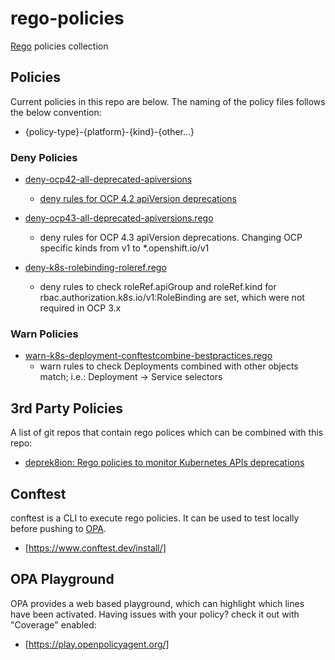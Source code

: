 # rego-policies
[Rego](https://www.openpolicyagent.org/docs/latest/policy-language/) policies collection

## Policies
Current policies in this repo are below. The naming of the policy files follows the below convention:
- {policy-type}-{platform}-{kind}-{other...}

### Deny Policies
- [deny-ocp42-all-deprecated-apiversions](policy/deny-ocp42-all-deprecated-apiversion.rego)
    - [deny rules for OCP 4.2 apiVersion deprecations](https://docs.openshift.com/container-platform/4.2/release_notes/ocp-4-2-release-notes.html#ocp-4-2-deprecated-features)

- [deny-ocp43-all-deprecated-apiversions.rego](policy/deny-ocp43-all-deprecated-apiversions.rego)
    - deny rules for OCP 4.3 apiVersion deprecations. Changing OCP specific kinds from v1 to *.openshift.io/v1

- [deny-k8s-rolebinding-roleref.rego](policy/deny-k8s-rolebinding-roleref.rego)
    - deny rules to check roleRef.apiGroup and roleRef.kind for rbac.authorization.k8s.io/v1:RoleBinding are set, which were not required in OCP 3.x

### Warn Policies
- [warn-k8s-deployment-conftestcombine-bestpractices.rego](policy/warn-k8s-deployment-conftestcombine-bestpractices.rego)
    - warn rules to check Deployments combined with other objects match; i.e.: Deployment -> Service selectors

## 3rd Party Policies
A list of git repos that contain rego polices which can be combined with this repo:
- [deprek8ion: Rego policies to monitor Kubernetes APIs deprecations](https://github.com/swade1987/deprek8ion)

## Conftest
conftest is a CLI to execute rego policies. It can be used to test locally before pushing to [OPA](https://www.openpolicyagent.org/).
- [https://www.conftest.dev/install/]

## OPA Playground
OPA provides a web based playground, which can highlight which lines have been activated. Having issues with your policy? check it out with "Coverage" enabled:
- [https://play.openpolicyagent.org/]